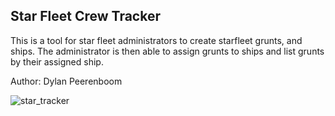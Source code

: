 ## Star Fleet Crew Tracker

This is a tool for star fleet administrators to create starfleet grunts, and ships. The administrator is then able to assign grunts to ships and list grunts by their assigned ship. 

Author: Dylan Peerenboom

![star_tracker](https://cloud.githubusercontent.com/assets/8154366/3939882/c1a0c008-24cf-11e4-90ad-72f1b82b0dab.png)
